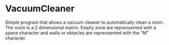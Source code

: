 # VacuumCleaner
Simple program that allows a vacuum cleaner to automatically clean a room. The room is a 2 dimensional matrix. Empty zone are reprensented with a space character and walls or obtacles are reprensented with the "M" character.
